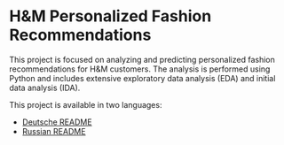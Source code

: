 # H&M Personalized Fashion Recommendations

This project is focused on analyzing and predicting personalized fashion recommendations for H&M customers. The analysis is performed using Python and includes extensive exploratory data analysis (EDA) and initial data analysis (IDA).

This project is available in two languages:

- [Deutsche README](README_de.md)
- [Russian README](README_ru.md)
